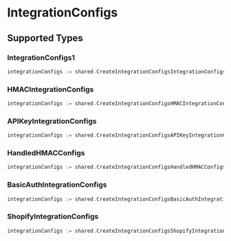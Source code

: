 # IntegrationConfigs


## Supported Types

### IntegrationConfigs1

```go
integrationConfigs := shared.CreateIntegrationConfigsIntegrationConfigs1(shared.IntegrationConfigs1{/* values here */})
```

### HMACIntegrationConfigs

```go
integrationConfigs := shared.CreateIntegrationConfigsHMACIntegrationConfigs(shared.HMACIntegrationConfigs{/* values here */})
```

### APIKeyIntegrationConfigs

```go
integrationConfigs := shared.CreateIntegrationConfigsAPIKeyIntegrationConfigs(shared.APIKeyIntegrationConfigs{/* values here */})
```

### HandledHMACConfigs

```go
integrationConfigs := shared.CreateIntegrationConfigsHandledHMACConfigs(shared.HandledHMACConfigs{/* values here */})
```

### BasicAuthIntegrationConfigs

```go
integrationConfigs := shared.CreateIntegrationConfigsBasicAuthIntegrationConfigs(shared.BasicAuthIntegrationConfigs{/* values here */})
```

### ShopifyIntegrationConfigs

```go
integrationConfigs := shared.CreateIntegrationConfigsShopifyIntegrationConfigs(shared.ShopifyIntegrationConfigs{/* values here */})
```

